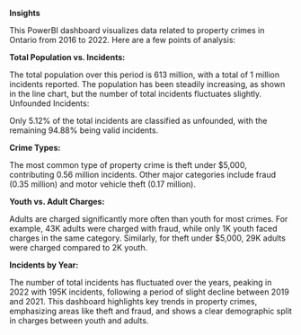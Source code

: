 **Insights**

This PowerBI dashboard visualizes data related to property crimes in Ontario from 2016 to 2022. Here are a few points of analysis:

**Total Population vs. Incidents:**

The total population over this period is 613 million, with a total of 1 million incidents reported.
The population has been steadily increasing, as shown in the line chart, but the number of total incidents fluctuates slightly.
Unfounded Incidents:

Only 5.12% of the total incidents are classified as unfounded, with the remaining 94.88% being valid incidents.

**Crime Types:**

The most common type of property crime is theft under $5,000, contributing 0.56 million incidents.
Other major categories include fraud (0.35 million) and motor vehicle theft (0.17 million).

**Youth vs. Adult Charges:**

Adults are charged significantly more often than youth for most crimes.
For example, 43K adults were charged with fraud, while only 1K youth faced charges in the same category.
Similarly, for theft under $5,000, 29K adults were charged compared to 2K youth.

**Incidents by Year:**

The number of total incidents has fluctuated over the years, peaking in 2022 with 195K incidents, following a period of slight decline between 2019 and 2021.
This dashboard highlights key trends in property crimes, emphasizing areas like theft and fraud, and shows a clear demographic split in charges between youth and adults.

